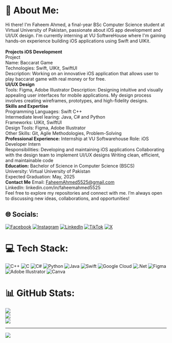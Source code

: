 # 💫 About Me:
Hi there! I'm Faheem Ahmed, a final-year BSc Computer Science student at Virtual University of Pakistan, passionate about iOS app development and UI/UX design. I'm currently interning at VU SoftwreHouse where I'm gaining hands-on experience building iOS applications using Swift and UIKit.<br><br><b>Projects iOS Development </b><br>Project <br>Name: Baccarat Game <br>Technologies: Swift, UIKit, SwiftUI <br>Description: Working on an innovative iOS application that allows user to play baccarat game with real money or for free. <br><b>UI/UX Design</b><br> Tools: Figma, Adobe Illustrator Description: Designing intuitive and visually appealing user interfaces for mobile applications. My design process involves creating wireframes, prototypes, and high-fidelity designs. <br><b>Skills and Expertise </b><br>Programming Languages: Swift C++<br>Intermediate level learing: Java, C# and Python <br>Frameworks: UIKit, SwiftUI <br>Design Tools: Figma, Adobe Illustrator <br>Other Skills: Git, Agile Methodologies, Problem-Solving <br><b>Professional Experience:</b> Internship at VU Softwarehouse Role: iOS Developer Intern <br>Responsibilities: Developing and maintaining iOS applications Collaborating with the design team to implement UI/UX designs Writing clean, efficient, and maintainable code <br><b>Education:</b> Bachelor of Science in Computer Science (BSCS) <br>University: Virtual University of Pakistan <br>Expected Graduation: May, 2025 <br><b>Contact Me</b> Email: FaheemAhmed5525@gmail.com <br>LinkedIn: linkedin.com/in/faheemahmed5525 <br>Feel free to explore my repositories and connect with me. I’m always open to discussing new ideas, collaborations, and opportunities!


## 🌐 Socials:
[![Facebook](https://img.shields.io/badge/Facebook-%231877F2.svg?logo=Facebook&logoColor=white)](https://facebook.com/FaheemAhmad5525) [![Instagram](https://img.shields.io/badge/Instagram-%23E4405F.svg?logo=Instagram&logoColor=white)](https://instagram.com/FaheemAhmed5525) [![LinkedIn](https://img.shields.io/badge/LinkedIn-%230077B5.svg?logo=linkedin&logoColor=white)](https://linkedin.com/in/FaheemAhmed5525) [![TikTok](https://img.shields.io/badge/TikTok-%23000000.svg?logo=TikTok&logoColor=white)](https://tiktok.com/@FaheemAhmed5525) [![X](https://img.shields.io/badge/X-black.svg?logo=X&logoColor=white)](https://x.com/FaheemAhmed5525) 

# 💻 Tech Stack:
![C++](https://img.shields.io/badge/c++-%2300599C.svg?style=for-the-badge&logo=c%2B%2B&logoColor=white) ![C](https://img.shields.io/badge/c-%2300599C.svg?style=for-the-badge&logo=c&logoColor=white) ![C#](https://img.shields.io/badge/c%23-%23239120.svg?style=for-the-badge&logo=csharp&logoColor=white) ![Python](https://img.shields.io/badge/python-3670A0?style=for-the-badge&logo=python&logoColor=ffdd54) ![Java](https://img.shields.io/badge/java-%23ED8B00.svg?style=for-the-badge&logo=openjdk&logoColor=white) ![Swift](https://img.shields.io/badge/swift-F54A2A?style=for-the-badge&logo=swift&logoColor=white) ![Google Cloud](https://img.shields.io/badge/GoogleCloud-%234285F4.svg?style=for-the-badge&logo=google-cloud&logoColor=white) ![.Net](https://img.shields.io/badge/.NET-5C2D91?style=for-the-badge&logo=.net&logoColor=white) ![Figma](https://img.shields.io/badge/figma-%23F24E1E.svg?style=for-the-badge&logo=figma&logoColor=white) ![Adobe Illustrator](https://img.shields.io/badge/adobe%20illustrator-%23FF9A00.svg?style=for-the-badge&logo=adobe%20illustrator&logoColor=white) ![Canva](https://img.shields.io/badge/Canva-%2300C4CC.svg?style=for-the-badge&logo=Canva&logoColor=white)
# 📊 GitHub Stats:
![](https://github-readme-stats.vercel.app/api?username=FaheemAhmed5525&theme=dark&hide_border=false&include_all_commits=false&count_private=false)<br/>
![](https://github-readme-streak-stats.herokuapp.com/?user=FaheemAhmed5525&theme=dark&hide_border=false)<br/>
![](https://github-readme-stats.vercel.app/api/top-langs/?username=FaheemAhmed5525&theme=dark&hide_border=false&include_all_commits=false&count_private=false&layout=compact)

---
[![](https://visitcount.itsvg.in/api?id=FaheemAhmed5525&icon=0&color=0)](https://visitcount.itsvg.in)

<!-- Proudly created with GPRM ( https://gprm.itsvg.in ) -->
